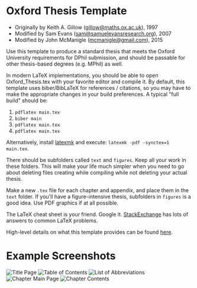 Oxford Thesis Template
======================

* Originally by Keith A. Gillow (gillow@maths.ox.ac.uk), 1997
* Modified by Sam Evans (sam@samuelevansresearch.org), 2007
* Modified by John McManigle (mcmanigle@gmail.com), 2015

Use this template to produce a standard thesis that meets the Oxford University
requirements for DPhil submission, and should be passable for other thesis-based
degrees (e.g. MPhil) as well.

In modern LaTeX implementations, you should be able to open Oxford_Thesis.tex with
your favorite editor and compile it.  By default, this template uses biber/BibLaTeX
for references / citations, so you may have to make the appropriate changes in
your build preferences.  A typical "full build" should be:

1. `pdflatex main.tex`
2. `biber main`
3. `pdflatex main.tex`
4. `pdflatex main.tex`

Alternatively, install [latexmk](https://www.ctan.org/pkg/latexmk/?lang=en) and
execute: `latexmk -pdf -synctex=1 main.tex`.

There should be subfolders called `text` and `figures`.  Keep all your work in these
folders.  This will make your life much simpler when you need to go about deleting
files creating while compiling while not deleting your actual thesis.

Make a new `.tex` file for each chapter and appendix, and place them in the `text`
folder.  If you'll have a figure-intensive thesis, subfolders in `figures` is a good
idea.  Use PDF graphics if at all possible.

The LaTeX cheat sheet is your friend.  Google it.  [StackExchange](http://tex.stackexchange.com) has
lots of answers to common LaTeX problems.

High-level details on what this template provides can be found [here](http://www.oxfordechoes.com/oxford-thesis-template/).

Example Screenshots
===================

![Title Page](figures/examples-small/title.png)
![Table of Contents](figures/examples-small/contents.png)
![List of Abbreviations](figures/examples-small/abbreviations.png)
![Chapter Main Page](figures/examples-small/chapter_page.png)
![Chapter Contents](figures/examples-small/chapter_contents.png)


